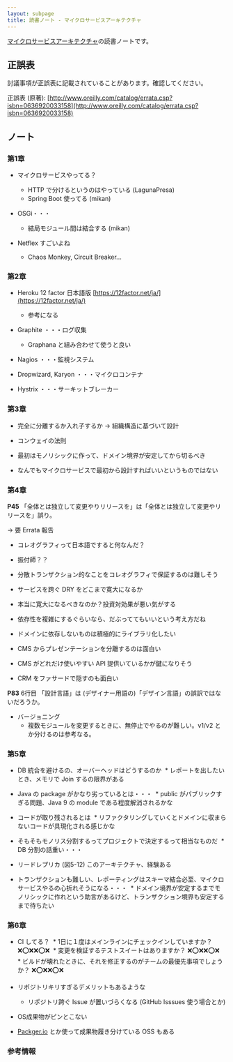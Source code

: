 ```yaml
---
layout: subpage
title: 読書ノート - マイクロサービスアーキテクチャ
---
```


[マイクロサービスアーキテクチャ](/workshop/8-microservices)の読書ノートです。

## 正誤表

討議事項が正誤表に記載されていることがあります。確認してください。

正誤表 (原著): [http://www.oreilly.com/catalog/errata.csp?isbn=0636920033158](http://www.oreilly.com/catalog/errata.csp?isbn=0636920033158)

## ノート

### 第1章

* マイクロサービスやってる？
  * HTTP で分けるというのはやっている (LagunaPresa)
  * Spring Boot 使ってる (mikan)

* OSGi・・・
  * 結局モジュール間は結合する (mikan)

* Netflex すごいよね
  * Chaos Monkey, Circuit Breaker...

### 第2章

* Heroku 12 factor 日本語版 [https://12factor.net/ja/](https://12factor.net/ja/)
  * 参考になる

* Graphite ・・・ログ収集
  * Graphana と組み合わせて使うと良い

* Nagios ・・・監視システム
* Dropwizard, Karyon ・・・マイクロコンテナ
* Hystrix ・・・サーキットブレーカー

### 第3章

* 完全に分離するか入れ子するか → 組織構造に基づいて設計
 * コンウェイの法則

* 最初はモノリシックに作って、ドメイン境界が安定してから切るべき
 * なんでもマイクロサービスで最初から設計すればいいというものではない

### 第4章

**P45** 「全体とは独立して変更やりリリースを」は「全体とは独立して変更やリリースを」誤り。

→ 要 Errata 報告

* コレオグラフィって日本語ですると何なんだ？
 * 振付師？？

* 分散トランザクション的なことをコレオグラフィで保証するのは難しそう

* サービスを跨ぐ DRY をどこまで寛大になるか
 * 本当に寛大になるべきなのか？投資対効果が悪い気がする
 * 依存性を複雑にするぐらいなら、だぶっててもいいという考え方だね
 * ドメインに依存しないものは積極的にライブラリ化したい

* CMS からプレゼンテーションを分離するのは面白い
 * CMS がどれだけ使いやすい API 提供いているかが鍵になりそう
 * CRM をファサードで隠すのも面白い

**P83** 6行目 「設計言語」は (デザイナー用語の)「デザイン言語」の誤訳ではないだろうか。

* バージョニング
  * 複数モジュールを変更するときに、無停止でやるのが難しい。v1/v2 とか分けるのは参考なる。

### 第5章

* DB 統合を避けるの、オーバーヘッドはどうするのか
  * レポートを出したいとき、メモリで Join するの限界がある

* Java の package がかなり劣っているとは・・・
  * public がパブリックすぎる問題、Java 9 の module である程度解消されるかな

* コードが取り残されるとは
  * リファクタリングしていくとドメインに収まらないコードが具現化される感じかな

* そもそもモノリス分割するってプロジェクトで決定するって相当なものだ
  * DB 分割の話重い・・・

* リードレプリカ (図5-12) このアーキテクチャ、経験ある

* トランザクションも難しい、レポーティングはスキーマ結合必至、マイクロサービスやるの心折れそうになる・・・
  * ドメイン境界が安定するまでモノリシックに作れという助言があるけど、トランザクション境界も安定するまで待ちたい

### 第6章

* CI してる？
  * 1日に１度はメインラインにチェックインしていますか？ :x::o::x::x::o::x:
  * 変更を検証するテストスイートはありますか？ :x::o::x::x::o::x:
  * ビルドが壊れたときに、それを修正するのがチームの最優先事項でしょうか？ :x::o::x::x::o::x:

* リポジトリキリすぎるデメリットもあるような
  * リポジトリ跨ぐ Issue が置いづらくなる (GitHub Isssues 使う場合とか)

* OS成果物がピンとこない
 * [Packger.io](https://packager.io/) とか使って成果物履き分けている OSS もある
 
 
### 参考情報

